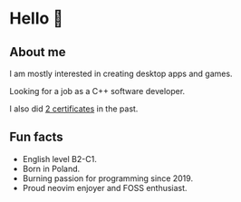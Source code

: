 # Hello 👋


## About me

I am mostly interested in creating desktop apps and games.

Looking for a job as a C++ software developer.

I also did [2 certificates](https://www.freecodecamp.org/Lasuch) in the past.


## Fun facts

- English level B2-C1.
- Born in Poland.
- Burning passion for programming since 2019.
- Proud neovim enjoyer and FOSS enthusiast.
